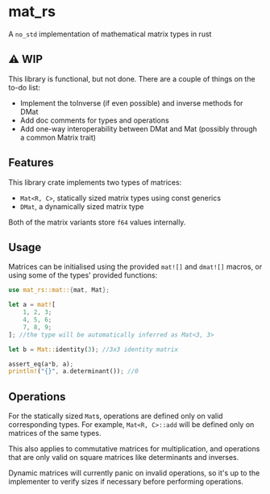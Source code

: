# mat_rs

A `no_std` implementation of mathematical matrix types in rust

## ⚠️ WIP

This library is functional, but not done. There are a couple of things on the to-do list:

- Implement the toInverse (if even possible) and inverse methods for DMat
- Add doc comments for types and operations
- Add one-way interoperability between DMat and Mat (possibly through a common Matrix trait)

## Features

This library crate implements two types of matrices:

- `Mat<R, C>`, statically sized matrix types using const generics
- `DMat`, a dynamically sized matrix type

Both of the matrix variants store `f64` values internally.

## Usage

Matrices can be initialised using the provided `mat![]` and `dmat![]` macros, or using some of the types' provided functions:

```rs
use mat_rs::mat::{mat, Mat};

let a = mat![
    1, 2, 3;
    4, 5, 6;
    7, 8, 9;
]; //the type will be automatically inferred as Mat<3, 3>

let b = Mat::identity(3); //3x3 identity matrix

assert_eq(a*b, a);
println!("{}", a.determinant()); //0
```

## Operations

For the statically sized `Mat`s, operations are defined only on valid corresponding types.
For example, `Mat<R, C>::add` will be defined only on matrices of the same types.

This also applies to commutative matrices for multiplication, and operations that are only valid on square matrices like determinants and inverses.

Dynamic matrices will currently panic on invalid operations, so it's up to the implementer to verify sizes if necessary before performing operations.